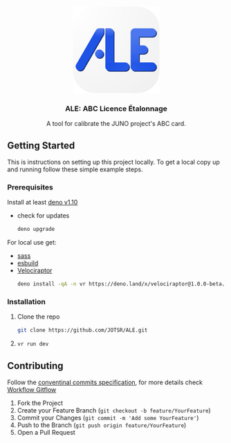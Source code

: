 <!-- PROJECT LOGO -->
<br />
<p align="center">
  <a href="https://github.com/JOTSR/ALE/">
    <img src="public/icon-512.png" alt="Logo" width="200" height="200">
  </a>

  <h3 align="center">ALE: ABC Licence &Eacute;talonnage</h3>

  <p align="center">
    A tool for calibrate the JUNO project's ABC card.
  </p>
</p>

<!-- GETTING STARTED -->

## Getting Started

This is instructions on setting up this project locally.
To get a local copy up and running follow these simple example steps.

### Prerequisites

Install at least [deno v1.10](https://deno.land/)

-   check for updates
    ```sh
    deno upgrade
    ```
For local use get:
-   [sass](https://sass-lang.com/)
-   [esbuild](https://esbuild.github.io/)
-   [Velociraptor](https://deno.land/x/velociraptor@1.0.0-beta.18)
    ```sh
    deno install -qA -n vr https://deno.land/x/velociraptor@1.0.0-beta.18/cli.ts
    ```

### Installation

<!-- 1. Run directly
   ```sh
   deno run https://github.com/JOTSR/ALE/main.ts
   ```
    Or -->

1. Clone the repo
    ```sh
    git clone https://github.com/JOTSR/ALE.git
    ```
1. ```sh
   vr run dev
   ```

<!-- CONTRIBUTING -->

## Contributing

Follow the [conventinal commits specification](https://www.conventionalcommits.org/en/v1.0.0/), for more details check [Workflow Gitflow](https://www.atlassian.com/fr/git/tutorials/comparing-workflows/gitflow-workflow)

1. Fork the Project
2. Create your Feature Branch (`git checkout -b feature/YourFeature`)
3. Commit your Changes (`git commit -m 'Add some YourFeature'`)
4. Push to the Branch (`git push origin feature/YourFeature`)
5. Open a Pull Request
